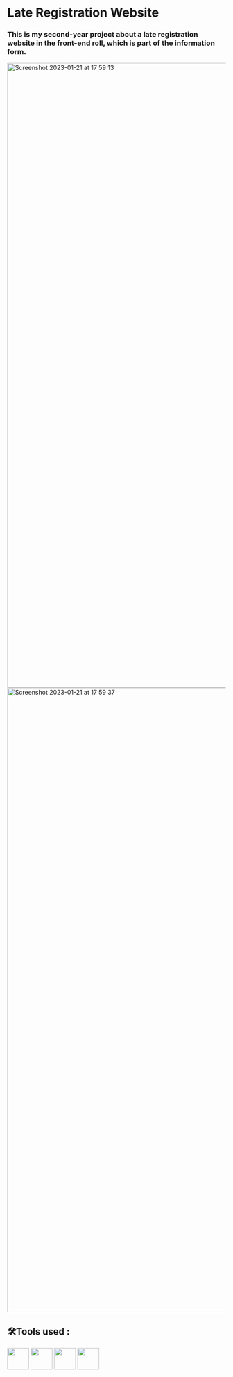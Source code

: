 # Late Registration Website

### This is my second-year project about a late registration website in the front-end roll, which is part of the information form. 

<img width="1440" alt="Screenshot 2023-01-21 at 17 59 13" src="https://user-images.githubusercontent.com/122346708/213863922-34138da5-6209-40e3-baeb-419cd06d3fbb.png">
<img width="1440" alt="Screenshot 2023-01-21 at 17 59 37" src="https://user-images.githubusercontent.com/122346708/213863927-c1e7bfae-b70e-43d6-989f-3e51b0852cab.png">


## 🛠️Tools used :

<img src="https://user-images.githubusercontent.com/122346708/213863725-b3ccef62-cdf7-4511-9e24-56188c0b5235.png" width="50" height="50"/> <img src="https://user-images.githubusercontent.com/122346708/213863728-52a2f00a-20df-46bc-998a-6bbe01ae850b.png" width="50" height="50"/> <img src="https://user-images.githubusercontent.com/122346708/213863730-2523d8e9-2221-46e2-83e8-28dc777b0cbc.png" width="50" height="50"/> <img src="https://user-images.githubusercontent.com/122346708/213865474-8ccc6a2f-3bce-44ed-b1f8-756bae4ece66.png" width="50" height="50"/>

